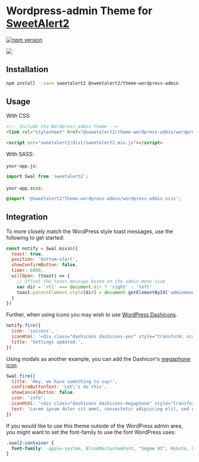 # Wordpress-admin Theme for [SweetAlert2](https://github.com/sweetalert2/sweetalert2)

[![npm version](https://img.shields.io/npm/v/@sweetalert2/theme-wordpress-admin.svg)](https://www.npmjs.com/package/@sweetalert2/theme-wordpress-admin)

![](https://sweetalert2.github.io/images/themes-wordpress-admin.png)

Installation
------------

```sh
npm install --save sweetalert2 @sweetalert2/theme-wordpress-admin
```

Usage
-----

With CSS:

```html
<!-- Include the Wordpress-admin theme -->
<link rel="stylesheet" href="@sweetalert2/theme-wordpress-admin/wordpress-admin.min.css">

<script src="sweetalert2/dist/sweetalert2.min.js"></script>
```

With SASS:

`your-app.js`:
```js
import Swal from 'sweetalert2';
```

`your-app.scss`:
```scss
@import '@sweetalert2/theme-wordpress-admin/wordpress-admin.scss';
```

Integration
------------

To more closely match the WordPress style toast messages, use the following to get started:

```js
const notify = Swal.mixin({
  toast: true,
  position: 'bottom-start',
  showConfirmButton: false,
  timer: 6000,
  willOpen: (toast) => {
    // Offset the toast message based on the admin menu size
    var dir = 'rtl' === document.dir ? 'right' : 'left'
    toast.parentElement.style[dir] = document.getElementById('adminmenu').offsetWidth + 'px'
  }
})
```

Further, when using icons you may wish to use [WordPress Dashicons](https://developer.wordpress.org/resource/dashicons/).

```js
notify.fire({
  icon: 'success',
  iconHtml: '<div class="dashicons dashicons-yes" style="transform: scale(3);"></div>',
  title: 'Settings updated.',
})
```

Using modals as another example, you can add the Dashicon's [megaphone icon](https://developer.wordpress.org/resource/dashicons/#megaphone).

```js
Swal.fire({
  title: 'Hey, we have something to say!',
  confirmButtonText: 'Let\'s do this',
  showCancelButton: false,
  icon: 'info',
  iconHtml: '<div class="dashicons dashicons-megaphone" style="transform: scale(3.5);"></div>',
  text: 'Lorem ipsum dolor sit amet, consectetur adipiscing elit, sed do eiusmod tempor incididunt.'
})
```

If you would like to use this theme outside of the WordPress admin area, you might want to set the font-family to use the font WordPress uses:
```css
.swal2-container {
  font-family: -apple-system, BlinkMacSystemFont, "Segoe UI", Roboto, Oxygen-Sans, Ubuntu, Cantarell, "Helvetica Neue", sans-serif;
}
```
